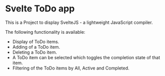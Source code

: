 # Svelte ToDo app

This is a Project to display SvelteJS - a lightweight JavaScript compiler.

The following functionality is available:

- Display of ToDo items.
- Adding of a ToDo item.
- Deleting a ToDo item.
- A ToDo item can be selected which toggles the completion state of that item.
- Filtering of the ToDo items by All, Active and Completed.


